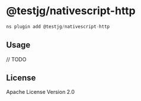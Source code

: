 # @testjg/nativescript-http

```javascript
ns plugin add @testjg/nativescript-http
```

## Usage

// TODO

## License

Apache License Version 2.0
